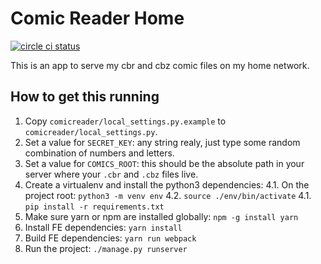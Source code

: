 # Comic Reader Home

[![circle ci status](https://circleci.com/gh/jgasteiz/comic-reader-home.svg?style=shield&circle-token=:circle-token)](https://circleci.com/gh/jgasteiz/comic-reader-home/tree/master)

This is an app to serve my cbr and cbz comic files on my home network.

## How to get this running

1. Copy `comicreader/local_settings.py.example` to `comicreader/local_settings.py`.
2. Set a value for `SECRET_KEY`: any string realy, just type some random combination of numbers and letters.
3. Set a value for `COMICS_ROOT`: this should be the absolute path in your server where your `.cbr` and `.cbz` files live.
4. Create a virtualenv and install the python3 dependencies:
  4.1. On the project root: `python3 -m venv env`
  4.2. `source ./env/bin/activate`
  4.1. `pip install -r requirements.txt`
5. Make sure yarn or npm are installed globally: `npm -g install yarn`
6. Install FE dependencies: `yarn install`
7. Build FE dependencies: `yarn run webpack`
8. Run the project: `./manage.py runserver`
